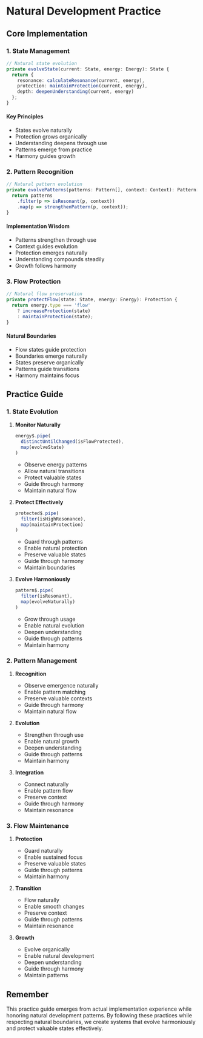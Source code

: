 # Natural Development Practice

## Core Implementation

### 1. State Management
```typescript
// Natural state evolution
private evolveState(current: State, energy: Energy): State {
  return {
    resonance: calculateResonance(current, energy),
    protection: maintainProtection(current, energy),
    depth: deepenUnderstanding(current, energy)
  };
}
```

#### Key Principles
- States evolve naturally
- Protection grows organically
- Understanding deepens through use
- Patterns emerge from practice
- Harmony guides growth

### 2. Pattern Recognition
```typescript
// Natural pattern evolution
private evolvePatterns(patterns: Pattern[], context: Context): Pattern[] {
  return patterns
    .filter(p => isResonant(p, context))
    .map(p => strengthenPattern(p, context));
}
```

#### Implementation Wisdom
- Patterns strengthen through use
- Context guides evolution
- Protection emerges naturally
- Understanding compounds steadily
- Growth follows harmony

### 3. Flow Protection
```typescript
// Natural flow preservation
private protectFlow(state: State, energy: Energy): Protection {
  return energy.type === 'flow'
    ? increaseProtection(state)
    : maintainProtection(state);
}
```

#### Natural Boundaries
- Flow states guide protection
- Boundaries emerge naturally
- States preserve organically
- Patterns guide transitions
- Harmony maintains focus

## Practice Guide

### 1. State Evolution
1. **Monitor Naturally**
   ```typescript
   energy$.pipe(
     distinctUntilChanged(isFlowProtected),
     map(evolveState)
   )
   ```
   - Observe energy patterns
   - Allow natural transitions
   - Protect valuable states
   - Guide through harmony
   - Maintain natural flow

2. **Protect Effectively**
   ```typescript
   protected$.pipe(
     filter(isHighResonance),
     map(maintainProtection)
   )
   ```
   - Guard through patterns
   - Enable natural protection
   - Preserve valuable states
   - Guide through harmony
   - Maintain boundaries

3. **Evolve Harmoniously**
   ```typescript
   pattern$.pipe(
     filter(isResonant),
     map(evolveNaturally)
   )
   ```
   - Grow through usage
   - Enable natural evolution
   - Deepen understanding
   - Guide through patterns
   - Maintain harmony

### 2. Pattern Management

1. **Recognition**
   - Observe emergence naturally
   - Enable pattern matching
   - Preserve valuable contexts
   - Guide through harmony
   - Maintain natural flow

2. **Evolution**
   - Strengthen through use
   - Enable natural growth
   - Deepen understanding
   - Guide through patterns
   - Maintain harmony

3. **Integration**
   - Connect naturally
   - Enable pattern flow
   - Preserve context
   - Guide through harmony
   - Maintain resonance

### 3. Flow Maintenance

1. **Protection**
   - Guard naturally
   - Enable sustained focus
   - Preserve valuable states
   - Guide through patterns
   - Maintain harmony

2. **Transition**
   - Flow naturally
   - Enable smooth changes
   - Preserve context
   - Guide through patterns
   - Maintain resonance

3. **Growth**
   - Evolve organically
   - Enable natural development
   - Deepen understanding
   - Guide through harmony
   - Maintain patterns

## Remember

This practice guide emerges from actual implementation experience while honoring natural development patterns. By following these practices while respecting natural boundaries, we create systems that evolve harmoniously and protect valuable states effectively. 